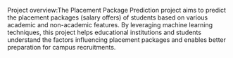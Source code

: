Project overview:The Placement Package Prediction project aims to predict the placement packages (salary offers) of students based on various academic and non-academic features. By leveraging machine learning techniques, this project helps educational institutions and students understand the factors influencing placement packages and enables better preparation for campus recruitments.
